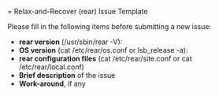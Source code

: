 = Relax-and-Recover (rear) Issue Template

Please fill in the following items before submitting a new issue:
* **rear version** (/usr/sbin/rear -V):
* **OS version** (cat /etc/rear/os.conf or lsb_release  -a):
* **rear configuration files** (cat /etc/rear/site.conf or cat /etc/rear/local.conf)
* **Brief description** of the issue
* **Work-around**, if any
